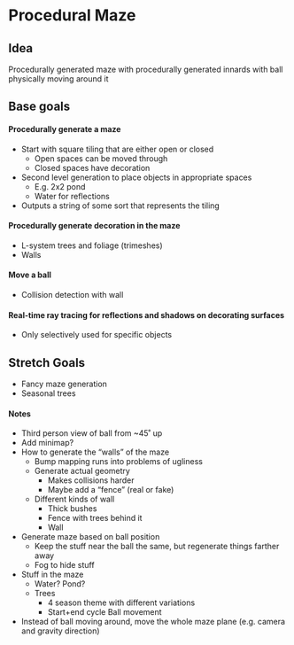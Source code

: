 # Procedural Maze

## Idea
Procedurally generated maze with procedurally generated innards with ball physically moving around it

## Base goals
#### Procedurally generate a maze
- Start with square tiling that are either open or closed
  - Open spaces can be moved through
  - Closed spaces have decoration
- Second level generation to place objects in appropriate spaces
  - E.g. 2x2 pond
  - Water for reflections
- Outputs a string of some sort that represents the tiling

#### Procedurally generate decoration in the maze
- L-system trees and foliage (trimeshes)
- Walls

#### Move a ball
- Collision detection with wall

#### Real-time ray tracing for reflections and shadows on decorating surfaces
- Only selectively used for specific objects

## Stretch Goals
- Fancy maze generation
- Seasonal trees


####  Notes
- Third person view of ball from ~45˚ up
- Add minimap?
- How to generate the “walls” of the maze
  - Bump mapping runs into problems of ugliness
  - Generate actual geometry
    - Makes collisions harder
    - Maybe add a “fence” (real or fake)
  - Different kinds of wall
     - Thick bushes
     - Fence with trees behind it
     - Wall
- Generate maze based on ball position
  - Keep the stuff near the ball the same, but regenerate things farther away
  - Fog to hide stuff
- Stuff in the maze
  - Water? Pond?
  - Trees
    - 4 season theme with different variations
    - Start+end cycle 
Ball movement
- Instead of ball moving around, move the whole maze plane (e.g. camera and gravity direction)
